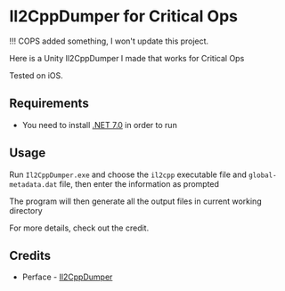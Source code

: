 
# Il2CppDumper for Critical Ops

!!! COPS added something, I won't update this project.

Here is a Unity Il2CppDumper I made that works for Critical Ops

Tested on iOS.


## Requirements

- You need to install [.NET 7.0](https://dotnet.microsoft.com/en-us/download/dotnet/thank-you/runtime-7.0.20-windows-x64-installer) in order to run
## Usage

Run `Il2CppDumper.exe` and choose the `il2cpp` executable file and `global-metadata.dat` file, then enter the information as prompted

The program will then generate all the output files in current working directory

For more details, check out the credit.

## Credits

 - Perface - [Il2CppDumper](https://github.com/Perfare/Il2CppDumper)
